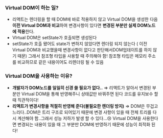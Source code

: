   

### Virtual DOM이 하는 일?

- 리액트는 렌더링을 할 때 DOM에 바로 적용하지 않고 Virtual DOM을 생성한 다음 **이전 Virtual DOM과 비교**하여 변경사항이 있다면 **변경된 부분만 실제 DOM노드에 적용**한다.
- VIrtual DOM은 setState가 호출되면 생성된다
- setState가 호출 됐어도 state가 변하지 않았다면 렌더링 되지 않는다 ( 이전 Virtual DOM과 비교했을때 변경사항이 없다고 판단해서DOM업데이트를 하지 않기 때문) 그래서 참조형 타입을 사용할 때 주의해야 함! 참조형 타입은 메모리 주소를 비교하므로 같은 내용이어도 리렌더링 될 수 있음

### Virtual DOM을 사용하는 이유?

- **개발자가 DOM노드를 일일히 신경 쓸 필요가 없다..** ⇒ 리액트가 알아서 변경된 부분만 Virtual DOM을 통해 반영해주니 상태값만 바꿔주면 된다 코드를 유지보수 할 때 직관적이다!
- **리액트가 변경사항을 적절히 반영해 준다(불필요한 렌더링 방지)** ⇒ DOM은 무겁고 느리다..DOM은 트리 구조로 되어있기 때문에 변경 사항이 있을 때 전체 트리를 다시 계산해야 함..그래서 성능 저하가 발생 할 수 있다…😢 Virtual DOM을 사용한다면 변경되는 내용이 있을 때 그 부분만 DOM에 반영하기 때문에 성능이 최적화 된다!